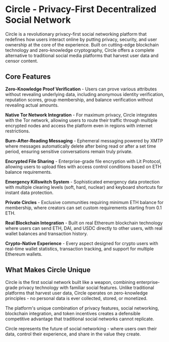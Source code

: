 # Circle - Privacy-First Decentralized Social Network

Circle is a revolutionary privacy-first social networking platform that redefines how users interact online by putting privacy, security, and user ownership at the core of the experience. Built on cutting-edge blockchain technology and zero-knowledge cryptography, Circle offers a complete alternative to traditional social media platforms that harvest user data and censor content.

## Core Features

**Zero-Knowledge Proof Verification** - Users can prove various attributes without revealing underlying data, including anonymous identity verification, reputation scores, group membership, and balance verification without revealing actual amounts.

**Native Tor Network Integration** - For maximum privacy, Circle integrates with the Tor network, allowing users to route their traffic through multiple encrypted nodes and access the platform even in regions with internet restrictions.

**Burn-After-Reading Messaging** - Ephemeral messaging powered by XMTP where messages automatically delete after being read or after a set time period, ensuring sensitive conversations remain truly private.

**Encrypted File Sharing** - Enterprise-grade file encryption with Lit Protocol, allowing users to upload files with access control conditions based on ETH balance requirements.

**Emergency Killswitch System** - Sophisticated emergency data protection with multiple clearing levels (soft, hard, nuclear) and keyboard shortcuts for instant data protection.

**Private Circles** - Exclusive communities requiring minimum ETH balance for membership, where creators can set custom requirements starting from 0.1 ETH.

**Real Blockchain Integration** - Built on real Ethereum blockchain technology where users can send ETH, DAI, and USDC directly to other users, with real wallet balances and transaction history.

**Crypto-Native Experience** - Every aspect designed for crypto users with real-time wallet statistics, transaction tracking, and support for multiple Ethereum wallets.

## What Makes Circle Unique

Circle is the first social network built like a weapon, combining enterprise-grade privacy technology with familiar social features. Unlike traditional platforms that harvest user data, Circle operates on zero-knowledge principles - no personal data is ever collected, stored, or monetized.

The platform's unique combination of privacy features, social networking, blockchain integration, and token incentives creates a defensible competitive advantage that traditional social networks cannot replicate.

Circle represents the future of social networking - where users own their data, control their experience, and share in the value they create. 